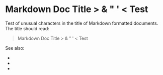 # Markdown Doc Title > & " ' < Test

Test of unusual characters in the title of Markdown formatted documents.
The title should read:

>  Markdown Doc Title > & " ' < Test

See also:

  *  [](/doc/trunk/www/title-test.wiki)
  *  [](/wiki?name=Test+Wiki+>+%26+%22+%27+%3c+Title&p)
  *  [](/forumpost/481ab1f9)
